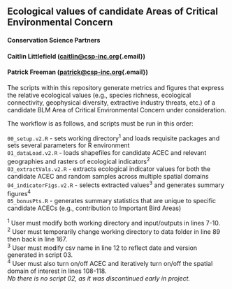 ## Ecological values of candidate Areas of Critical Environmental Concern

#### Conservation Science Partners

#### Caitlin Littlefield ([caitlin\@csp-inc.org](mailto:caitlin@csp-inc.org){.email})

#### Patrick Freeman ([patrick\@csp-inc.org](mailto:patrick@csp-inc.org){.email})

The scripts within this repository generate metrics and figures that express the relative ecological values (e.g., species richness, ecological connectivity, geophysical diversity, extractive industry threats, etc.) of a candidate BLM Area of Critical Environmental Concern under consideration.

The workflow is as follows, and scripts must be run in this order:

`00_setup.v2.R` - sets working directory<sup>1</sup> and loads requisite packages and sets several parameters for R environment</br> `01_dataLoad.v2.R` - loads shapefiles for candidate ACEC and relevant geographies and rasters of ecological indicators<sup>2</sup></br> `03_extractVals.v2.R` - extracts ecological indicator values for both the candidate ACEC and random samples across multiple spatial domains</br> `04_indicatorFigs.v2.R` - selects extracted values<sup>3</sup> and generates summary figures<sup>4</sup></br> `05_bonusPts.R` - generates summary statistics that are unique to specific candidate ACECs (e.g., contribution to Important Bird Areas)</br>

<sup>1</sup> User must modify both working directory and input/outputs in lines 7-10. </br> <sup>2</sup> User must temporarily change working directory to data folder in line 89 then back in line 167.</br> <sup>3</sup> User must modify csv name in line 12 to reflect date and version generated in script 03.</br> <sup>4</sup> User must also turn on/off ACEC and iteratively turn on/off the spatial domain of interest in lines 108-118.</br> *Nb there is no script 02, as it was discontinued early in project.*</br>
